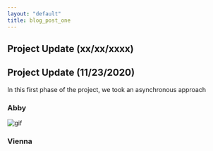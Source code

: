 ```yaml
---
layout: "default"
title: blog_post_one 
---
```

## Project Update (xx/xx/xxxx)
## Project Update (11/23/2020)
In this first phase of the project, we took an asynchronous approach 
### Abby
![gif](https://github.com/amfry/sign_recognition/blob/main/docs/images/openCV_practice.gif)

### Vienna


